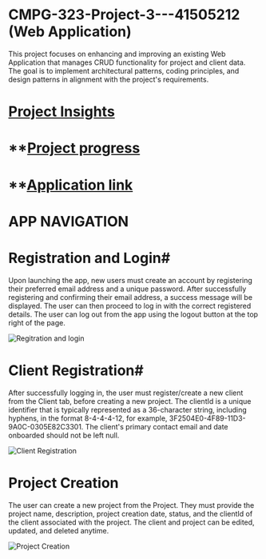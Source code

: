 # CMPG-323-Project-3---41505212 (Web Application)

This project focuses on enhancing and improving an existing Web Application that manages CRUD functionality for project and client data. The goal is to implement architectural patterns, coding principles, and design patterns in alignment with the project's requirements.

# **[Project Insights](https://github.com/users/gittoMoota/projects/10)** #

# **[Project progress]()

# **[Application link](https://telemetryportalmvc20240826004031.azurewebsites.net)


# **APP NAVIGATION** #

# **Registration and Login**#

Upon launching the app, new users must create an account by registering their preferred email address and a unique password. After successfully registering and confirming their email address, a success message will be displayed. The user can then proceed to log in with the correct registered details. The user can log out from the app using the logout button at the top right of the page.

![Regitration and login](https://github.com/user-attachments/assets/ded014b2-a463-4fe9-9bab-19060ac1e809)

# **Client Registration**#

After successfully logging in, the user must register/create a new client from the Client tab, before creating a new project. The clientId is a unique identifier that is typically represented as a 36-character string, including hyphens, in the format 8-4-4-4-12, for example, 3F2504E0-4F89-11D3-9A0C-0305E82C3301. The client's primary contact email and date onboarded should not be left null.

![Client Registration](https://github.com/user-attachments/assets/c0d2e44e-874c-4019-aa22-8148f943ddff)

# **Project Creation** #

The user can create a new project from the Project. They must provide the project name, description, project creation date, status, and the clientId of the client associated with the project. The client and project can be edited, updated, and deleted anytime.

![Project Creation](https://github.com/user-attachments/assets/860a735d-5f9e-4cfe-828a-e8be9979a108)

